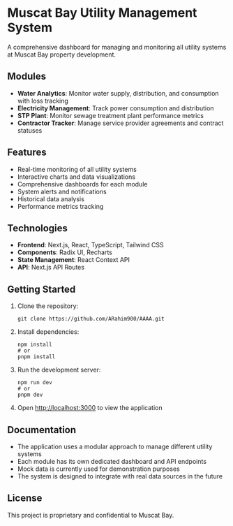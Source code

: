 # Muscat Bay Utility Management System

A comprehensive dashboard for managing and monitoring all utility systems at Muscat Bay property development.

## Modules

- **Water Analytics**: Monitor water supply, distribution, and consumption with loss tracking
- **Electricity Management**: Track power consumption and distribution
- **STP Plant**: Monitor sewage treatment plant performance metrics
- **Contractor Tracker**: Manage service provider agreements and contract statuses

## Features

- Real-time monitoring of all utility systems
- Interactive charts and data visualizations
- Comprehensive dashboards for each module
- System alerts and notifications
- Historical data analysis
- Performance metrics tracking

## Technologies

- **Frontend**: Next.js, React, TypeScript, Tailwind CSS
- **Components**: Radix UI, Recharts
- **State Management**: React Context API
- **API**: Next.js API Routes

## Getting Started

1. Clone the repository:
   ```
   git clone https://github.com/ARahim900/AAAA.git
   ```

2. Install dependencies:
   ```
   npm install
   # or
   pnpm install
   ```

3. Run the development server:
   ```
   npm run dev
   # or
   pnpm dev
   ```

4. Open [http://localhost:3000](http://localhost:3000) to view the application

## Documentation

- The application uses a modular approach to manage different utility systems
- Each module has its own dedicated dashboard and API endpoints
- Mock data is currently used for demonstration purposes
- The system is designed to integrate with real data sources in the future

## License

This project is proprietary and confidential to Muscat Bay.
